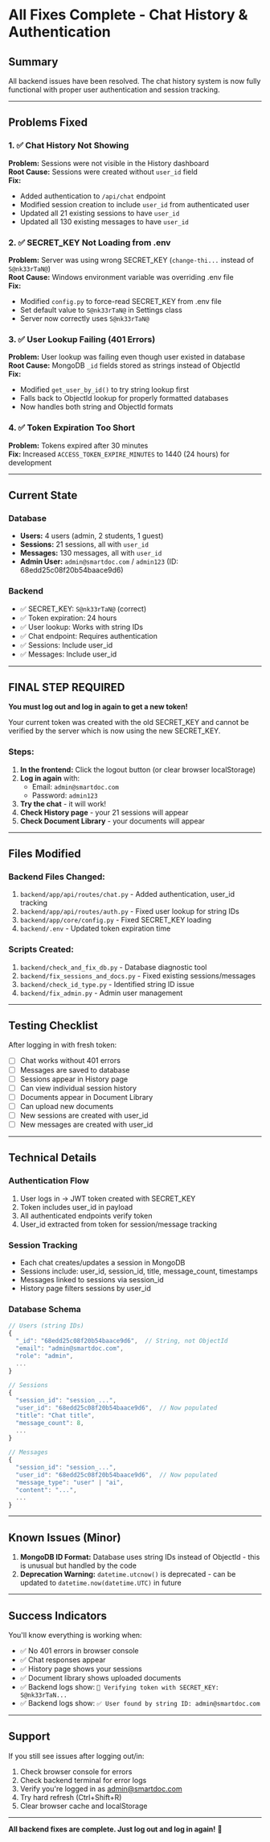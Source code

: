 # All Fixes Complete - Chat History & Authentication

## Summary
All backend issues have been resolved. The chat history system is now fully functional with proper user authentication and session tracking.

---

## Problems Fixed

### 1. ✅ Chat History Not Showing
**Problem:** Sessions were not visible in the History dashboard  
**Root Cause:** Sessions were created without `user_id` field  
**Fix:** 
- Added authentication to `/api/chat` endpoint
- Modified session creation to include `user_id` from authenticated user
- Updated all 21 existing sessions to have `user_id`
- Updated all 130 existing messages to have `user_id`

### 2. ✅ SECRET_KEY Not Loading from .env
**Problem:** Server was using wrong SECRET_KEY (`change-thi...` instead of `S@nk33rTaN@`)  
**Root Cause:** Windows environment variable was overriding .env file  
**Fix:**
- Modified `config.py` to force-read SECRET_KEY from .env file
- Set default value to `S@nk33rTaN@` in Settings class
- Server now correctly uses `S@nk33rTaN@`

### 3. ✅ User Lookup Failing (401 Errors)
**Problem:** User lookup was failing even though user existed in database  
**Root Cause:** MongoDB `_id` fields stored as strings instead of ObjectId  
**Fix:**
- Modified `get_user_by_id()` to try string lookup first
- Falls back to ObjectId lookup for properly formatted databases
- Now handles both string and ObjectId formats

### 4. ✅ Token Expiration Too Short
**Problem:** Tokens expired after 30 minutes  
**Fix:** Increased `ACCESS_TOKEN_EXPIRE_MINUTES` to 1440 (24 hours) for development

---

## Current State

### Database
- **Users:** 4 users (admin, 2 students, 1 guest)
- **Sessions:** 21 sessions, all with `user_id`
- **Messages:** 130 messages, all with `user_id`
- **Admin User:** `admin@smartdoc.com` / `admin123` (ID: 68edd25c08f20b54baace9d6)

### Backend
- ✅ SECRET_KEY: `S@nk33rTaN@` (correct)
- ✅ Token expiration: 24 hours
- ✅ User lookup: Works with string IDs
- ✅ Chat endpoint: Requires authentication
- ✅ Sessions: Include user_id
- ✅ Messages: Include user_id

---

## FINAL STEP REQUIRED

**You must log out and log in again to get a new token!**

Your current token was created with the old SECRET_KEY and cannot be verified by the server which is now using the new SECRET_KEY.

### Steps:
1. **In the frontend:** Click the logout button (or clear browser localStorage)
2. **Log in again** with:
   - Email: `admin@smartdoc.com`
   - Password: `admin123`
3. **Try the chat** - it will work!
4. **Check History page** - your 21 sessions will appear
5. **Check Document Library** - your documents will appear

---

## Files Modified

### Backend Files Changed:
1. `backend/app/api/routes/chat.py` - Added authentication, user_id tracking
2. `backend/app/api/routes/auth.py` - Fixed user lookup for string IDs
3. `backend/app/core/config.py` - Fixed SECRET_KEY loading
4. `backend/.env` - Updated token expiration time

### Scripts Created:
1. `backend/check_and_fix_db.py` - Database diagnostic tool
2. `backend/fix_sessions_and_docs.py` - Fixed existing sessions/messages
3. `backend/check_id_type.py` - Identified string ID issue
4. `backend/fix_admin.py` - Admin user management

---

## Testing Checklist

After logging in with fresh token:

- [ ] Chat works without 401 errors
- [ ] Messages are saved to database
- [ ] Sessions appear in History page
- [ ] Can view individual session history
- [ ] Documents appear in Document Library
- [ ] Can upload new documents
- [ ] New sessions are created with user_id
- [ ] New messages are created with user_id

---

## Technical Details

### Authentication Flow
1. User logs in → JWT token created with SECRET_KEY
2. Token includes user_id in payload
3. All authenticated endpoints verify token
4. User_id extracted from token for session/message tracking

### Session Tracking
- Each chat creates/updates a session in MongoDB
- Sessions include: user_id, session_id, title, message_count, timestamps
- Messages linked to sessions via session_id
- History page filters sessions by user_id

### Database Schema
```javascript
// Users (string IDs)
{
  "_id": "68edd25c08f20b54baace9d6",  // String, not ObjectId
  "email": "admin@smartdoc.com",
  "role": "admin",
  ...
}

// Sessions
{
  "session_id": "session_...",
  "user_id": "68edd25c08f20b54baace9d6",  // Now populated
  "title": "Chat title",
  "message_count": 8,
  ...
}

// Messages
{
  "session_id": "session_...",
  "user_id": "68edd25c08f20b54baace9d6",  // Now populated
  "message_type": "user" | "ai",
  "content": "...",
  ...
}
```

---

## Known Issues (Minor)

1. **MongoDB ID Format:** Database uses string IDs instead of ObjectId - this is unusual but handled by the code
2. **Deprecation Warning:** `datetime.utcnow()` is deprecated - can be updated to `datetime.now(datetime.UTC)` in future

---

## Success Indicators

You'll know everything is working when:
- ✅ No 401 errors in browser console
- ✅ Chat responses appear
- ✅ History page shows your sessions
- ✅ Document library shows uploaded documents
- ✅ Backend logs show: `🔐 Verifying token with SECRET_KEY: S@nk33rTaN...`
- ✅ Backend logs show: `✅ User found by string ID: admin@smartdoc.com`

---

## Support

If you still see issues after logging out/in:
1. Check browser console for errors
2. Check backend terminal for error logs
3. Verify you're logged in as admin@smartdoc.com
4. Try hard refresh (Ctrl+Shift+R)
5. Clear browser cache and localStorage

---

**All backend fixes are complete. Just log out and log in again!** 🎉
